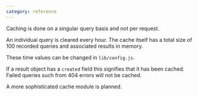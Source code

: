 ```yaml
---
category: reference
---
```


Caching is done on a singular query basis and not per request.

An individual query is cleared every hour. The cache itself has a total size of 
100 recorded queries and associated results in memory. 

These time values can be changed in `lib/config.js`.

If a result object has a `created` field this signifies that it has been cached.
Failed queries such from 404 errors will not be cached.

A more sophisticated cache module is planned.